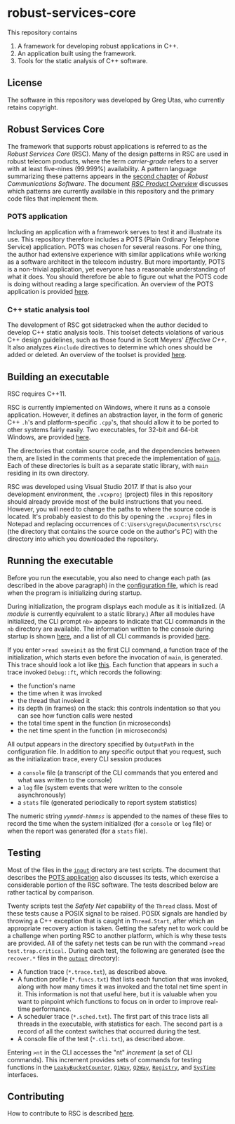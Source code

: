 # robust-services-core

This repository contains
1. A framework for developing robust applications in C++.
2. An application built using the framework.
3. Tools for the static analysis of C++ software.

## License
The software in this repository was developed by Greg Utas, who currently
retains copyright.

## Robust Services Core
The framework that supports robust applications is referred to as the
*Robust Services Core* (RSC).  Many of the design patterns in RSC are used in
robust telecom products, where the term *carrier-grade* refers to a server with
at least five-nines (99.999%) availability.  A pattern language summarizing
these patterns appears in the [second chapter](/docs/RCS-chapter-2.pdf) of
*Robust Communications Software*.  The document
[*RSC Product Overview*](/docs/RSC-Product-Overview.pdf) discusses which
patterns are currently available in this repository and the primary code files
that implement them.

### POTS application
Including an application with a framework serves to test it and illustrate its
use.  This repository therefore includes a POTS (Plain Ordinary Telephone
Service) application.  POTS was chosen for several reasons.  For one thing,
the author had extensive experience with similar applications while working
as a software architect in the telecom industry.  But more importantly, POTS
is a non-trivial application, yet everyone has a reasonable understanding of what
it does.  You should therefore be able to figure out what the POTS code is doing
without reading a large specification.  An overview of the POTS application
is provided [here](/docs/RSC-POTS-Application.md).

### C++ static analysis tool
The development of RSC got sidetracked when the author decided to develop C++
static analysis tools.  This toolset detects violations of various C++ design
guidelines, such as those found in Scott Meyers' *Effective C++*.  It also analyzes
`#include` directives to determine which ones should be added or deleted.  An
overview of the toolset is provided [here](docs/RSC-Cxx-Static-Analysis-Tools.md).

## Building an executable
RSC requires C++11.

RSC is currently implemented on Windows, where it runs as a console application.
However, it defines an abstraction layer, in the form of generic C++ `.h`'s and
platform-specific `.cpp`'s, that should allow it to be ported to other systems
fairly easily.  Two executables, for 32-bit and 64-bit Windows, are provided
[here](/exe).

The directories that contain source code, and the dependencies between them, are
listed in the comments that precede the implementation of [`main`](/rsc/main.cpp).
Each of these directories is built as a separate static library, with `main`
residing in its own directory.

RSC was developed using Visual Studio 2017.  If that is also your development
environment, the `.vcxproj` (project) files in this repository should already
provide most of the build instructions that you need.  However, you will need
to change the paths to where the source code is located.  It's probably
easiest to do this by opening the `.vcxproj` files in Notepad and replacing
occurrences of `C:\Users\gregu\Documents\rsc\rsc` (the directory that contains
the source code on the author's PC) with the directory into which you downloaded
the repository.

## Running the executable

Before you run the executable, you also need to change each path (as described in
the above paragraph) in the [configuration file](input/element.config.txt), which
is read when the program is initializing during startup.

During initialization, the program displays each module as it is initialized.  (A
*module* is currently equivalent to a static library.)  After all modules have
initialized, the CLI prompt `nb>` appears to indicate that CLI commands in the
`nb` directory are available.  The information written to the console during
startup is shown [here](/docs/output/startup.txt), and a list of all CLI commands
is provided [here](/docs/output/help.cli.txt).

If you enter `>read saveinit` as the first CLI command, a function trace of the
initialization, which starts even before the invocation of `main`, is generated.
This trace should look a lot like [this](/docs/output/init.trace.txt).  Each function
that appears in such a trace invoked `Debug::ft`, which records the following:
  * the function's name
  * the time when it was invoked
  * the thread that invoked it
  * its depth (in frames) on the stack: this controls indentation so that you can
see how function calls were nested
  * the total time spent in the function (in microseconds)
  * the net time spent in the function (in microseconds)

All output appears in the directory specified by `OutputPath` in the configuration file.
In addition to any specific output that you request, such as the initialization trace,
every CLI session produces
  * a `console` file (a transcript of the CLI commands that you entered and what was
written to the console)
  * a `log` file (system events that were written to the console asynchronously)
  * a `stats` file (generated periodically to report system statistics)

The numeric string *`yymmdd-hhmmss`* is appended to the names of these files to record
the time when the system initialized (for a `console` or `log` file) or when the report
was generated (for a `stats` file).

## Testing

Most of the files in the [`input`](/input) directory are test scripts.  The document that
describes the [POTS application](/docs/RSC-POTS-Application.md) also discusses its tests,
which exercise a considerable portion of the RSC software.  The tests described below are
rather tactical by comparison.

Twenty scripts test the *Safety Net* capability of the `Thread` class.  Most of these tests
cause a POSIX signal to be raised.  POSIX signals are handled by throwing a C++ exception
that is caught in `Thread.Start`, after which an appropriate recovery action is taken.
Getting the safety net to work could be a challenge when porting RSC to another
platform, which is why these tests are provided.  All of the safety net tests can be run
with the command `>read test.trap.critical.`  During each test, the following are generated
(see the `recover.*` files in the [`output`](/docs/output) directory):

  * A function trace (`*.trace.txt`), as described above.
  * A function profile (`*.funcs.txt`) that lists each function that was invoked, along with
how many times it was invoked and the total net time spent in it.  This information is not
that useful here, but it is valuable when you want to pinpoint which functions to focus on in
order to improve real-time performance.
  * A scheduler trace (`*.sched.txt`).  The first part of this trace lists all threads in the
executable, with statistics for each.  The second part is a record of all the context switches
that occurred during the test.
  * A console file of the test (`*.cli.txt`), as described above.
 
Entering `>nt` in the CLI accesses the "nt" *increment* (a set of CLI commands).  This increment
provides sets of commands for testing functions in the [`LeakyBucketCounter`](/nb/LeakyBucketCounter.h),
[`Q1Way`](/nb/Q1Way.h), [`Q2Way`](/nb/Q2Way.h), [`Registry`](/nb/Registry.h), and
[`SysTime`](/nb/SysTime.h) interfaces.

## Contributing

How to contribute to RSC is described [here](CONTRIBUTING.md).
